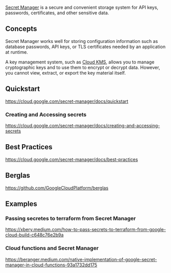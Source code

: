 [Secret Manager](https://cloud.google.com/secret-manager) is a secure and convenient storage system for API keys, passwords, certificates, and other sensitive data. 


## Concepts

Secret Manager works well for storing configuration information such as database passwords, API keys, or TLS certificates needed by an application at runtime.

A key management system, such as [Cloud KMS](Cloud-KMS), allows you to manage cryptographic keys and to use them to encrypt or decrypt data. However, you cannot view, extract, or export the key material itself.



## Quickstart

https://cloud.google.com/secret-manager/docs/quickstart

### Creating and Accessing secrets

https://cloud.google.com/secret-manager/docs/creating-and-accessing-secrets

## Best Practices

https://cloud.google.com/secret-manager/docs/best-practices

## Berglas

https://github.com/GoogleCloudPlatform/berglas

## Examples

### Passing secretes to terraform from Secret Manager

https://xbery.medium.com/how-to-pass-secrets-to-terraform-from-google-cloud-build-c648c76e2b9a

### Cloud functions and Secret Manager

https://beranger.medium.com/native-implementation-of-google-secret-manager-in-cloud-functions-93a1732dd175

